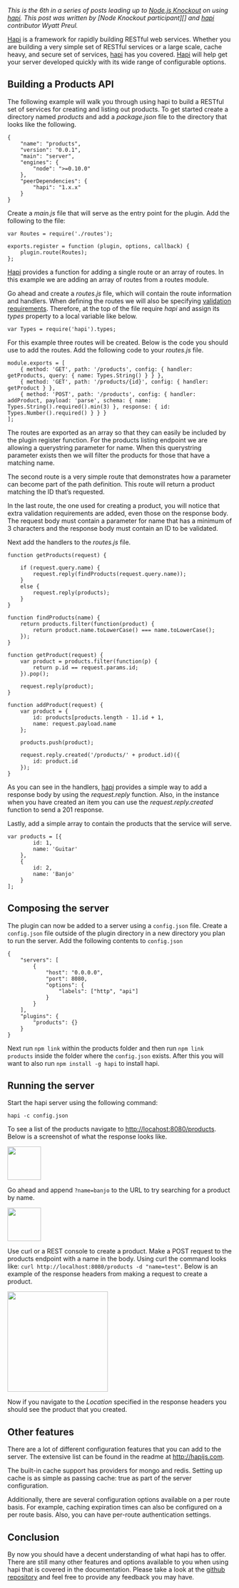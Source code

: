 _This is the 6th in a series of posts leading up to [Node.js Knockout][] on
using [hapi][].  This post was written by [Node Knockout participant][] and [hapi][]
contributor Wyatt Preul._

[Node.js Knockout]: http://nodeknockout.com
[hapi]: http://hapijs.com

[Hapi][] is a framework for rapidly building RESTful web services. Whether you
are building a very simple set of RESTful services or a large scale, cache
heavy, and secure set of services, [hapi][] has you covered.  [Hapi][] will
help get your server developed quickly with its wide range of configurable
options.

## Building a Products API

The following example will walk you through using hapi to build a RESTful set
of services for creating and listing out products. To get started create a
directory named _products_ and add a _package.json_ file to the directory
that looks like the following.

    {
        "name": "products",
        "version": "0.0.1",
        "main": "server",
        "engines": {
            "node": ">=0.10.0"
        },
        "peerDependencies": {
            "hapi": "1.x.x"
        }
    }

Create a _main.js_ file that will serve as the entry point for the plugin.  Add the following to the file:

    var Routes = require('./routes');

    exports.register = function (plugin, options, callback) {
        plugin.route(Routes);
    };

[Hapi][] provides a function for adding a single route or an array of routes.
In this example we are adding an array of routes from a routes module.

Go ahead and create a _routes.js_ file, which will contain the route
information and handlers. When defining the routes we will also be specifying
[validation requirements][]. Therefore, at the top of the file require _hapi_
and assign its _types_ property to a local variable like below.

[validation requirements]: https://github.com/spumko/joi

    var Types = require('hapi').types;

For this example three routes will be created. Below is the code you should
use to add the routes. Add the following code to your _routes.js_ file.

    module.exports = [
        { method: 'GET', path: '/products', config: { handler: getProducts, query: { name: Types.String() } } },
        { method: 'GET', path: '/products/{id}', config: { handler: getProduct } },
        { method: 'POST', path: '/products', config: { handler: addProduct, payload: 'parse', schema: { name: Types.String().required().min(3) }, response: { id: Types.Number().required() } } }
    ];

The routes are exported as an array so that they can easily be included by the
plugin register function. For the products listing endpoint we are
allowing a querystring parameter for name. When this querystring parameter
exists then we will filter the products for those that have a matching name.

The second route is a very simple route that demonstrates how a parameter can
become part of the path definition. This route will return a product matching
the ID that’s requested.

In the last route, the one used for creating a product, you will notice that
extra validation requirements are added, even those on the response body. The
request body must contain a parameter for name that has a minimum of 3
characters and the response body must contain an ID to be validated.

Next add the handlers to the _routes.js_ file.

    function getProducts(request) {

        if (request.query.name) {
            request.reply(findProducts(request.query.name));
        }
        else {
            request.reply(products);
        }
    }

    function findProducts(name) {
        return products.filter(function(product) {
            return product.name.toLowerCase() === name.toLowerCase();
        });
    }

    function getProduct(request) {
        var product = products.filter(function(p) {
            return p.id == request.params.id;
        }).pop();

        request.reply(product);
    }

    function addProduct(request) {
        var product = {
            id: products[products.length - 1].id + 1,
            name: request.payload.name
        };

        products.push(product);

        request.reply.created('/products/' + product.id)({
            id: product.id
        });
    }

As you can see in the handlers, [hapi][] provides a simple way to add a
response body by using the _request.reply_ function. Also, in the instance
when you have created an item you can use the _request.reply.created_ function
to send a 201 response.

Lastly, add a simple array to contain the products that the service will serve.

    var products = [{
            id: 1,
            name: 'Guitar'
        },
        {
            id: 2,
            name: 'Banjo'
        }
    ];
    

## Composing the server

The plugin can now be added to a server using a `config.json` file.  Create a `config.json`
file outside of the plugin directory in a new directory you plan to run the server.  Add
the following contents to `config.json`

    {
        "servers": [
            {
                "host": "0.0.0.0",
                "port": 8080,
                "options": {
                    "labels": ["http", "api"]
                }
            }
        ],
        "plugins": {
            "products": {}
        }
    }

Next run `npm link` within the products folder and then run `npm link products` inside the folder where
the `config.json` exists.  After this you will want to also run `npm install -g hapi` to install hapi.

## Running the server

Start the hapi server using the following command:

    hapi -c config.json

To see a list of the products navigate to
<http://locahost:8080/products>. Below is a screenshot of what the response
looks like.

<img src="https://raw.github.com/wpreul/hapi-example/master/images/products.png" height="75px" width="auto" />

Go ahead and append `?name=banjo` to the URL to try searching for a product by
name.

<img src="https://raw.github.com/wpreul/hapi-example/master/images/banjo.png" height="75px" width="auto" />

Use curl or a REST console to create a product. Make a POST request to the
products endpoint with a name in the body. Using curl the command looks like:
`curl http://localhost:8080/products -d "name=test"`. Below is an example of
the response headers from making a request to create a product.

<img src="https://raw.github.com/wpreul/hapi-example/master/images/headers.png" height="225px" width="auto" />

Now if you navigate to the _Location_ specified in the response headers you
should see the product that you created.

## Other features

There are a lot of different configuration features that you can add to the
server.  The extensive list can be found in the readme at
<http://hapijs.com>.

The built-in cache support has providers for mongo and redis. Setting up cache
is as simple as passing cache: true as part of the server configuration.

Additionally, there are several configuration options available on a per route
basis. For example, caching expiration times can also be configured on a per route basis. Also,
you can have per-route authentication settings.

## Conclusion

By now you should have a decent understanding of what hapi has to offer.
There are still many other features and options available to you when using
hapi that is covered in the documentation.  Please take a look at the
[github repository][] and feel free to provide any feedback you may have.

[github repository]: https://github.com/wpreul/hapi-plugin-example
